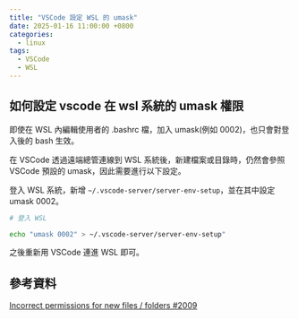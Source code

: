```yaml
---
title: "VSCode 設定 WSL 的 umask"
date: 2025-01-16 11:00:00 +0800
categories: 
  - linux
tags:
  - VSCode
  - WSL
---
```


## 如何設定 vscode 在 wsl 系統的 umask 權限

即使在 WSL 內編輯使用者的 .bashrc 檔，加入 umask(例如 0002)，也只會對登入後的 bash 生效。

在 VSCode 透過遠端總管連線到 WSL 系統後，新建檔案或目錄時，仍然會參照 VSCode 預設的 umask，因此需要進行以下設定。

登入 WSL 系統，新增 `~/.vscode-server/server-env-setup`，並在其中設定 umask 0002。

```bash
# 登入 WSL

echo "umask 0002" > ~/.vscode-server/server-env-setup"
```

之後重新用 VSCode 連進 WSL 即可。

## 參考資料

[Incorrect permissions for new files / folders #2009](https://github.com/microsoft/vscode-remote-release/issues/2009)
